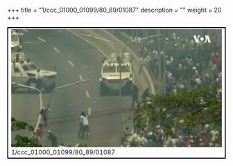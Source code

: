 +++
title = "1/ccc_01000_01099/80_89/01087"
description = ""
weight = 20
+++

<table style="border:2px solid black;max-width:800px;max-height:800px;" 
><tr><td>
<img class="center-fit-jpg"
src="/jpg_/aaa_20190430_NxaOmWaI8sI_01086.jpg">
1/ccc_01000_01099/80_89/01087
</img></td></tr></table>
